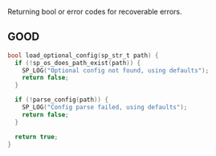 Returning bool or error codes for recoverable errors.

## GOOD

```c
bool load_optional_config(sp_str_t path) {
  if (!sp_os_does_path_exist(path)) {
    SP_LOG("Optional config not found, using defaults");
    return false;
  }

  if (!parse_config(path)) {
    SP_LOG("Config parse failed, using defaults");
    return false;
  }

  return true;
}
```
